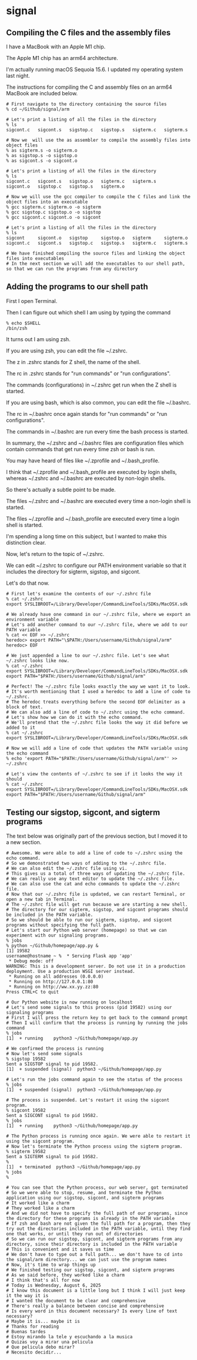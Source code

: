 # signal

## Compiling the C files and the assembly files

I have a MacBook with an Apple M1 chip.

The Apple M1 chip has an arm64 architecture.

I'm actually running macOS Sequoia 15.6. I updated my operating system last night.

The instructions for compiling the C and assembly files on an arm64 MacBook are included below.

    # First navigate to the directory containing the source files
    % cd ~/Github/signal/arm

    # Let's print a listing of all the files in the directory
    % ls
    sigcont.c	sigcont.s	sigstop.c	sigstop.s	sigterm.c	sigterm.s

    # Now we  will use the as assembler to compile the assembly files into object files
    % as sigterm.s -o sigterm.o
    % as sigstop.s -o sigstop.o
    % as sigcont.s -o sigcont.o

    # Let's print a listing of all the files in the directory
    % ls
    sigcont.c	sigcont.s	sigstop.o	sigterm.c	sigterm.s
    sigcont.o	sigstop.c	sigstop.s	sigterm.o

    # Now we will use the gcc compiler to compile the C files and link the object files into an executable
    % gcc sigterm.c sigterm.o -o sigterm
    % gcc sigstop.c sigstop.o -o sigstop
    % gcc sigcont.c sigcont.o -o sigcont

    # Let's print a listing of all the files in the directory
    % ls
    sigcont		sigcont.o	sigstop		sigstop.o	sigterm		sigterm.o
    sigcont.c	sigcont.s	sigstop.c	sigstop.s	sigterm.c	sigterm.s

    # We have finished compiling the source files and linking the object files into executables
    # In the next section we will add the executables to our shell path, so that we can run the programs from any directory

## Adding the programs to our shell path

First I open Terminal.

Then I can figure out which shell I am using by typing the command

    % echo $SHELL
    /bin/zsh

It turns out I am using zsh.

If you are using zsh, you can edit the file ~/.zshrc.

The z in .zshrc stands for Z shell, the name of the shell.

The rc in .zshrc stands for "run commands" or "run configurations".

The commands (configurations) in ~/.zshrc get run when the Z shell is started.

If you are using bash, which is also common, you can edit the file ~/.bashrc.

The rc in ~/.bashrc once again stands for "run commands" or "run configurations".

The commands in ~/.bashrc are run every time the bash process is started.

In summary, the ~/.zshrc and ~/.bashrc files are configuration files which contain commands that get run every time zsh or bash is run.

You may have heard of files like ~/.zprofile and ~/.bash_profile.

I think that ~/.zprofile and ~/.bash_profile are executed by login shells, whereas ~/.zshrc and ~/.bashrc are executed by non-login shells.

So there's actually a subtle point to be made.

The files ~/.zshrc and ~/.bashrc are executed every time a non-login shell is started.

The files ~/.zprofile and ~/.bash_profile are executed every time a login shell is started.

I'm spending a long time on this subject, but I wanted to make this distinction clear.

Now, let's return to the topic of ~/.zshrc.

We can edit ~/.zshrc to configure our PATH environment variable so that it includes the directory for sigterm, sigstop, and sigcont.

Let's do that now.

    # First let's examine the contents of our ~/.zshrc file
    % cat ~/.zshrc
    export SYSLIBROOT=/Library/Developer/CommandLineTools/SDKs/MacOSX.sdk

    # We already have one command in our ~/.zshrc file, where we export an environment variable
    # Let's add another command to our ~/.zshrc file, where we add to our PATH variable
    % cat << EOF >> ~/.zshrc
    heredoc> export PATH="\$PATH:/Users/username/Github/signal/arm"
    heredoc> EOF

    # We just appended a line to our ~/.zshrc file. Let's see what ~/.zshrc looks like now.
    % cat ~/.zshrc
    export SYSLIBROOT=/Library/Developer/CommandLineTools/SDKs/MacOSX.sdk
    export PATH="$PATH:/Users/username/Github/signal/arm"

    # Perfect! The ~/.zshrc file looks exactly the way we want it to look.
    # It's worth mentioning that I used a heredoc to add a line of code to ~/.zshrc.
    # The heredoc treats everything before the second EOF delimiter as a block of text.
    # We can also add a line of code to ~/.zshrc using the echo command.
    # Let's show how we can do it with the echo command.
    # We'll pretend that the ~/.zshrc file looks the way it did before we added to it
    % cat ~/.zshrc
    export SYSLIBROOT=/Library/Developer/CommandLineTools/SDKs/MacOSX.sdk

    # Now we will add a line of code that updates the PATH variable using the echo command
    % echo 'export PATH="$PATH:/Users/username/Github/signal/arm"' >> ~/.zshrc

    # Let's view the contents of ~/.zshrc to see if it looks the way it should
    % cat ~/.zshrc
    export SYSLIBROOT=/Library/Developer/CommandLineTools/SDKs/MacOSX.sdk
    export PATH="$PATH:/Users/username/Github/signal/arm"

## Testing our sigstop, sigcont, and sigterm programs

The text below was originally part of the previous section, but I moved it to a new section.

    # Awesome. We were able to add a line of code to ~/.zshrc using the echo command.
    # So we demonstrated two ways of adding to the ~/.zshrc file.
    # We can also edit the ~/.zshrc file using vi.
    # This gives us a total of three ways of updating the ~/.zshrc file.
    # We can really use any text editor to update the ~/.zshrc file.
    # We can also use the cat and echo commands to update the ~/.zshrc file.
    # Now that our ~/.zshrc file is updated, we can restart Terminal, or open a new tab in Terminal.
    # The ~/.zshrc file will get run because we are starting a new shell.
    # The directory for our sigterm, sigstop, and sigcont programs should be included in the PATH variable.
    # So we should be able to run our sigterm, sigstop, and sigcont programs without specifying the full path.
    # Let's start our Python web server (homepage) so that we can experiment with our signaling programs.
    % jobs
    % python ~/Github/homepage/app.py &
    [1] 19582
    username@hostname ~ %  * Serving Flask app 'app'
     * Debug mode: off
    WARNING: This is a development server. Do not use it in a production deployment. Use a production WSGI server instead.
     * Running on all addresses (0.0.0.0)
     * Running on http://127.0.0.1:80
     * Running on http://ww.xx.yy.zz:80
    Press CTRL+C to quit

    # Our Python website is now running on localhost
    # Let's send some signals to this process (pid 19582) using our signaling programs
    # First I will press the return key to get back to the command prompt
    # Then I will confirm that the process is running by running the jobs command
    % jobs
    [1]  + running    python3 ~/Github/homepage/app.py

    # We confirmed the process is running
    # Now let's send some signals
    % sigstop 19582
    Sent a SIGSTOP signal to pid 19582.
    [1]  + suspended (signal)  python3 ~/Github/homepage/app.py

    # Let's run the jobs command again to see the status of the process
    % jobs
    [1]  + suspended (signal)  python3 ~/Github/homepage/app.py

    # The process is suspended. Let's restart it using the sigcont program.
    % sigcont 19582
    Sent a SIGCONT signal to pid 19582.
    % jobs
    [1]  + running    python3 ~/Github/homepage/app.py

    # The Python process is running once again. We were able to restart it using the sigcont program.
    # Now let's terminate the Python process using the sigterm program.
    % sigterm 19582
    Sent a SIGTERM signal to pid 19582.
    %
    [1]  + terminated  python3 ~/Github/homepage/app.py
    % jobs
    %

    # You can see that the Python process, our web server, got terminated
    # So we were able to stop, resume, and terminate the Python application using our sigstop, sigcont, and sigterm programs
    # It worked like a charm
    # They worked like a charm
    # And we did not have to specify the full path of our programs, since the directory for these programs is already in the PATH variable
    # If zsh and bash are not given the full path for a program, then they try out the directories included in the PATH variable, until they find one that works, or until they run out of directories
    # So we can run our sigstop, sigcont, and sigterm programs from any directory, since their directory is included in the PATH variable
    # This is convenient and it saves us time
    # We don't have to type out a full path... we don't have to cd into the signal/arm directory... we can just use the program names
    # Now, it's time to wrap things up
    # We finished testing our sigstop, sigcont, and sigterm programs
    # As we said before, they worked like a charm
    # I think that's all for now
    # Today is Wednesday, August 6, 2025
    # I know this document is a little long but I think I will just keep it the way it is
    # I wanted the document to be clear and comprehensive
    # There's really a balance between concise and comprehensive
    # Is every word in this document necessary? Is every line of text necessary?
    # Maybe it is... maybe it is
    # Thanks for reading
    # Buenas tardes
    # Estoy mirando la tele y escuchando a la musica
    # Quizas voy a mirar una pelicula
    # Que pelicula debo mirar?
    # Necesito decidir...
